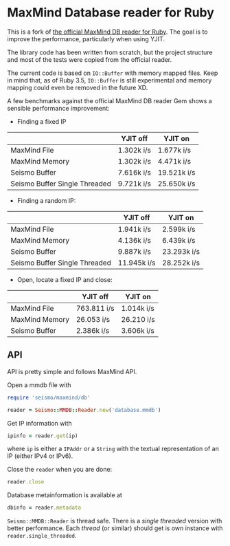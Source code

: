 MaxMind Database reader for Ruby
======================================================================

This is a fork of [the official MaxMind DB reader for Ruby](
https://github.com/maxmind/MaxMind-DB-Reader-ruby).
The goal is to improve the performance, particularly when using YJIT.

The library code has been written from scratch,
but the project structure and most of the tests were copied from the official
reader.

The current code is based on `IO::Buffer` with memory mapped files.
Keep in mind that, as of Ruby 3.5, `IO::Buffer` is still experimental
and memory mapping could even be removed in the future XD.

A few benchmarks against the official MaxMind DB reader Gem shows
a sensible performance improvement:

- Finding a fixed IP

| | YJIT off | YJIT on |
|-|-|-|
|MaxMind File                 | 1.302k i/s | 1.677k i/s |
|MaxMind Memory               | 1.302k i/s | 4.471k i/s |
|Seismo Buffer                | 7.616k i/s | 19.521k i/s |
|Seismo Buffer Single Threaded| 9.721k i/s | 25.650k i/s |

- Finding a random IP:

| | YJIT off | YJIT on |
|-|-|-|
|MaxMind File                 |  1.941k i/s |  2.599k i/s |
|MaxMind Memory               |  4.136k i/s |  6.439k i/s |
|Seismo Buffer                |  9.887k i/s | 23.293k i/s |
|Seismo Buffer Single Threaded| 11.945k i/s | 28.252k i/s |

- Open, locate a fixed IP and close:

| | YJIT off | YJIT on |
|-|-|-|
|MaxMind File  | 763.811 i/s | 1.014k i/s |
|MaxMind Memory|  26.053 i/s | 26.210 i/s |
|Seismo Buffer |  2.386k i/s | 3.606k i/s |


API
----------------------------------------------------------------------

API is pretty simple and follows MaxMind API.

Open a mmdb file with
```ruby
require 'seismo/maxmind/db'

reader = Seismo::MMDB::Reader.new('database.mmdb')
```
Get IP information with
```ruby
ipinfo = reader.get(ip)
```
where `ip` is either a `IPAddr` or a `String` with the textual representation
of an IP (either IPv4 or IPv6).

Close the `reader` when you are done:
```ruby
reader.close
```

Database metainformation is available at
```ruby
dbinfo = reader.metadata
```

`Seismo::MMDB::Reader` is thread safe.
There is a *single threaded* version with better performance.
Each *thread* (or similar) should get is own instance with 
`reader.single_threaded`.
